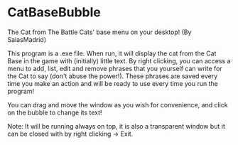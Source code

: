 # CatBaseBubble
The Cat from The Battle Cats' base menu on your desktop! (By SaiasMadrid)

This program is a .exe file. When run, it will display the cat from the Cat Base in the game with (initially) little text.
By right clicking, you can access a menu to add, list, edit and remove phrases that you yourself can write for the Cat to say (don't abuse the power!).
These phrases are saved every time you make an action and will be ready to use every time you run the program!

You can drag and move the window as you wish for convenience, and click on the bubble to change its text!

Note: It will be running always on top, it is also a transparent window but it can be closed with by right clicking -> Exit.
